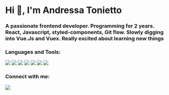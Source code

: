 <h1>Hi 👋, I'm Andressa Tonietto</h1>
<h3>A passionate frontend developer. Programming for 2 years. React, Javascript, styled-components, Git flow. Slowly digging into Vue.Js and Vuex. Really excited about learning new things</h3>

<h3 align="left">Languages and Tools:</h3>
<p align="left">
  <img src="https://img.shields.io/badge/JavaScript-F7DF1E?style=for-the-badge&logo=javascript&logoColor=black" />
  <img src="https://img.shields.io/badge/React-20232A?style=for-the-badge&logo=react&logoColor=61DAFB" />
  <img src="https://img.shields.io/badge/styled--components-DB7093?style=for-the-badge&logo=styled-components&logoColor=white" />
  <img src="https://img.shields.io/badge/TypeScript-007ACC?style=for-the-badge&logo=typescript&logoColor=white" />
  <img src="https://img.shields.io/badge/Git-F05032?style=for-the-badge&logo=git&logoColor=white" />
  <img src="https://img.shields.io/badge/Vue.js-35495E?style=for-the-badge&logo=vue.js&logoColor=4FC08D" />
  <img src="https://img.shields.io/badge/npm-CB3837?style=for-the-badge&logo=npm&logoColor=white" />
</p>

<p>
<!--   <img align="center" src="https://github-readme-streak-stats.herokuapp.com/?user=andressatonietto&theme=dark" alt="andressatonietto" /> -->
<!-- <img align="center" src="https://github-readme-stats.vercel.app/api/top-langs/?username=andressatonietto&theme=dracula&hide_border=true&layout=compact" /> -->
</p>


<h3 align="left">Connect with me:</h3>
<p align="left">
    <img src="https://img.shields.io/badge/LinkedIn-0077B5?style=for-the-badge&logo=linkedin&logoColor=white" />
</p>

